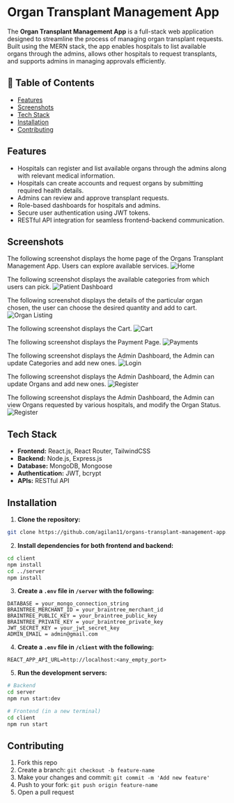 # Organ Transplant Management App

The **Organ Transplant Management App** is a full-stack web application designed to streamline the process of managing organ transplant requests. Built using the MERN stack, the app enables hospitals to list available organs through the admins, allows other hospitals to request transplants, and supports admins in managing approvals efficiently.

## 📑 Table of Contents


- [Features](#features)  
- [Screenshots](#screenshots)  
- [Tech Stack](#tech-stack)  
- [Installation](#installation)  
- [Contributing](#contributing)



## Features

- Hospitals can register and list available organs through the admins along with relevant medical information.
- Hospitals can create accounts and request organs by submitting required health details.
- Admins can review and approve transplant requests.
- Role-based dashboards for hospitals and admins.
- Secure user authentication using JWT tokens.
- RESTful API integration for seamless frontend-backend communication.

## Screenshots


The following screenshot displays the home page of the Organs Transplant Management App. Users can explore available services.
![Home](screenshots/1.png)

The following screenshot displays the available categories from which users can pick.
![Patient Dashboard](screenshots/2.png)

The following screenshot displays the details of the particular organ chosen, the user can choose the desired quantity and add to cart.
![Organ Listing](screenshots/3.png)

The following screenshot displays the Cart.
![Cart](screenshots/4.png)

The following screenshot displays the Payment Page.
![Payments](screenshots/5.png)

The following screenshot displays the Admin Dashboard, the Admin can update Categories and add new ones.
![Login](screenshots/6.png)

The following screenshot displays the Admin Dashboard, the Admin can update Organs and add new ones.
![Register](screenshots/7.png)

The following screenshot displays the Admin Dashboard, the Admin can view Organs requested by various hospitals, and modify the Organ Status.
![Register](screenshots/8.png)

## Tech Stack

- **Frontend:** React.js, React Router, TailwindCSS  
- **Backend:** Node.js, Express.js  
- **Database:** MongoDB, Mongoose  
- **Authentication:** JWT, bcrypt  
- **APIs:** RESTful API  

## Installation

1. **Clone the repository:**

```bash
git clone https://github.com/agilan11/organs-transplant-management-app.git
```

2. **Install dependencies for both frontend and backend:**

```bash
cd client
npm install
cd ../server
npm install
```

3. **Create a `.env` file in `/server` with the following:**

```env
DATABASE = your_mongo_connection_string
BRAINTREE_MERCHANT_ID = your_braintree_merchant_id
BRAINTREE_PUBLIC_KEY = your_braintree_public_key
BRAINTREE_PRIVATE_KEY = your_braintree_private_key
JWT_SECRET_KEY = your_jwt_secret_key
ADMIN_EMAIL = admin@gmail.com

```

4. **Create a `.env` file in `/client` with the following:**

```env
REACT_APP_API_URL=http://localhost:<any_empty_port>
```

5. **Run the development servers:**

```bash
# Backend
cd server
npm run start:dev

# Frontend (in a new terminal)
cd client
npm run start
```

## Contributing

1. Fork this repo  
2. Create a branch: `git checkout -b feature-name`  
3. Make your changes and commit: `git commit -m 'Add new feature'`  
4. Push to your fork: `git push origin feature-name`  
5. Open a pull request  
